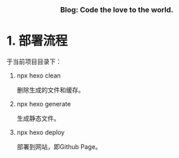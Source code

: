 <center> <h3>Blog: Code the love to the world. </h3> </center>

# 1. 部署流程

于当前项目目录下：

1. npx hexo clean

   删除生成的文件和缓存。

2. npx hexo generate

   生成静态文件。

3. npx hexo deploy

   部署到网站，即Github Page。

